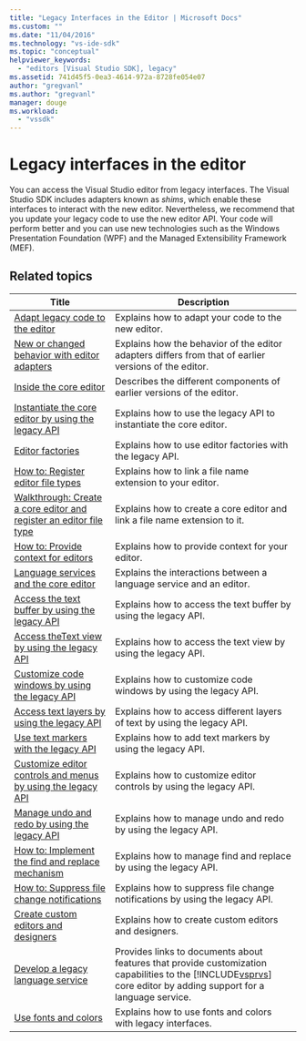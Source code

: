 ```yaml
---
title: "Legacy Interfaces in the Editor | Microsoft Docs"
ms.custom: ""
ms.date: "11/04/2016"
ms.technology: "vs-ide-sdk"
ms.topic: "conceptual"
helpviewer_keywords: 
  - "editors [Visual Studio SDK], legacy"
ms.assetid: 741d45f5-0ea3-4614-972a-8728fe054e07
author: "gregvanl"
ms.author: "gregvanl"
manager: douge
ms.workload: 
  - "vssdk"
---
```

# Legacy interfaces in the editor
You can access the Visual Studio editor from legacy interfaces. The Visual Studio SDK includes adapters known as *shims*, which enable these interfaces to interact with the new editor. Nevertheless, we recommend that you update your legacy code to use the new editor API. Your code will perform better and you can use new technologies such as the Windows Presentation Foundation (WPF) and the Managed Extensibility Framework (MEF).  

## Related topics  

| Title | Description |
| - | - |
| [Adapt legacy code to the editor](../extensibility/adapting-legacy-code-to-the-editor.md) | Explains how to adapt your code to the new editor. |
| [New or changed behavior with editor adapters](../extensibility/new-or-changed-behavior-with-editor-adapters.md) | Explains how the behavior of the editor adapters differs from that of earlier versions of the editor. |
| [Inside the core editor](../extensibility/inside-the-core-editor.md) | Describes the different components of earlier versions of the editor. |
| [Instantiate the core editor by using the legacy API](../extensibility/instantiating-the-core-editor-by-using-the-legacy-api.md) | Explains how to use the legacy API to instantiate the core editor. |
| [Editor factories](../extensibility/editor-factories.md) | Explains how to use editor factories with the legacy API. |
| [How to: Register editor file types](../extensibility/how-to-register-editor-file-types.md) | Explains how to link a file name extension to your editor. |
| [Walkthrough: Create a core editor and register an editor file type](../extensibility/walkthrough-creating-a-core-editor-and-registering-an-editor-file-type.md) | Explains how to create a core editor and link a file name extension to it. |
| [How to: Provide context for editors](../extensibility/how-to-provide-context-for-editors.md) | Explains how to provide context for your editor. |
| [Language services and the core editor](../extensibility/language-services-and-the-core-editor.md) | Explains the interactions between a language service and an editor. |
| [Access the text buffer by using the legacy API](../extensibility/accessing-the-text-buffer-by-using-the-legacy-api.md) | Explains how to access the text buffer by using the legacy API. |
| [Access theText view by using the legacy API](../extensibility/accessing-thetext-view-by-using-the-legacy-api.md) | Explains how to access the text view by using the legacy API. |
| [Customize code windows by using the legacy API](../extensibility/customizing-code-windows-by-using-the-legacy-api.md) | Explains how to customize code windows by using the legacy API. |
| [Access text layers by using the legacy API](../extensibility/accessing-text-layers-by-using-the-legacy-api.md) | Explains how to access different layers of text by using the legacy API. |
| [Use text markers with the legacy API](../extensibility/using-text-markers-with-the-legacy-api.md) | Explains how to add text markers by using the legacy API. |
| [Customize editor controls and menus by using the legacy API](../extensibility/customizing-editor-controls-and-menus-by-using-the-legacy-api.md) | Explains how to customize editor controls by using the legacy API. |
| [Manage undo and redo by using the legacy API](../extensibility/managing-undo-and-redo-by-using-the-legacy-api.md) | Explains how to manage undo and redo by using the legacy API. |
| [How to: Implement the find and replace mechanism](../extensibility/how-to-implement-the-find-and-replace-mechanism.md) | Explains how to manage find and replace by using the legacy API. |
| [How to: Suppress file change notifications](../extensibility/how-to-suppress-file-change-notifications.md) | Explains how to suppress file change notifications by using the legacy API. |
| [Create custom editors and designers](../extensibility/creating-custom-editors-and-designers.md) | Explains how to create custom editors and designers. |
| [Develop a legacy language service](../extensibility/internals/developing-a-legacy-language-service.md) | Provides links to documents about features that provide customization capabilities to the [!INCLUDE[vsprvs](../code-quality/includes/vsprvs_md.md)] core editor by adding support for a language service. |
| [Use fonts and colors](../extensibility/using-fonts-and-colors.md) | Explains how to use fonts and colors with legacy interfaces. |
